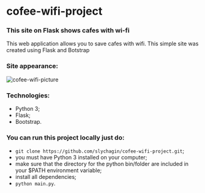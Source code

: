 # cofee-wifi-project
### This site on Flask shows cafes with wi-fi

This web application allows you to save cafes with wifi.
This simple site was created using Flask and Botstrap

### Site appearance:
![cofee-wifi-picture]()

### Technologies:
- Python 3;
- Flask;
- Bootstrap.

### You can run this project locally just do:
- `git clone https://github.com/slychagin/cofee-wifi-project.git`;
- you must have Python 3 installed on your computer;
- make sure that the directory for the python bin/folder are included in your $PATH environment variable;
- install all dependencies;
- `python main.py`.
